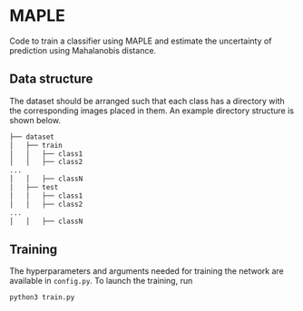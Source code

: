 # MAPLE

Code to train a classifier using MAPLE and estimate the uncertainty of prediction using Mahalanobis distance.
  

## Data structure

The dataset should be arranged such that each class has a directory with the corresponding images placed in them. An example directory structure is shown below.

```bash
├── dataset
│   ├── train
│   │   ├── class1
│   │   ├── class2
...
│   │   ├── classN
│   ├── test
│   │   ├── class1
│   │   ├── class2
...
│   │   ├── classN

```


## Training

The hyperparameters and arguments needed for training the network are available in `config.py`.
To launch the training, run 
```
python3 train.py
```

